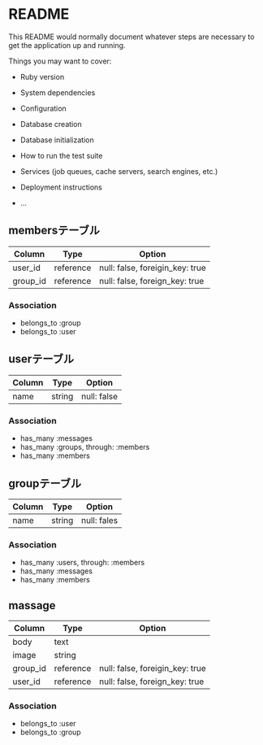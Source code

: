# README

This README would normally document whatever steps are necessary to get the
application up and running.

Things you may want to cover:

* Ruby version

* System dependencies

* Configuration

* Database creation

* Database initialization

* How to run the test suite

* Services (job queues, cache servers, search engines, etc.)

* Deployment instructions

* ...

## membersテーブル

|Column|Type|Option|
|------|----|------|
|user_id|reference|null: false, foreigin_key: true|
|group_id|reference|null: false, foreign_key: true|

### Association
- belongs_to :group
- belongs_to :user

## userテーブル

|Column|Type|Option|
|------|----|------|
|name|string|null: false

### Association
- has_many :messages
- has_many :groups, through: :members
- has_many :members

## groupテーブル

|Column|Type|Option|
|------|----|------|
|name|string|null: fales|

### Association

- has_many :users, through: :members
- has_many :messages
- has_many :members

## massage

|Column|Type|Option|
|------|----|------|
|body|text|
|image|string|
|group_id|reference|null: false, foreigin_key: true|
|user_id|reference|null: false, foreign_key: true|

### Association

- belongs_to :user
- belongs_to :group

